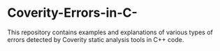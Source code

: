 # Coverity-Errors-in-C-
This repository contains examples and explanations of various types of errors detected by Coverity static analysis tools in C++ code.
